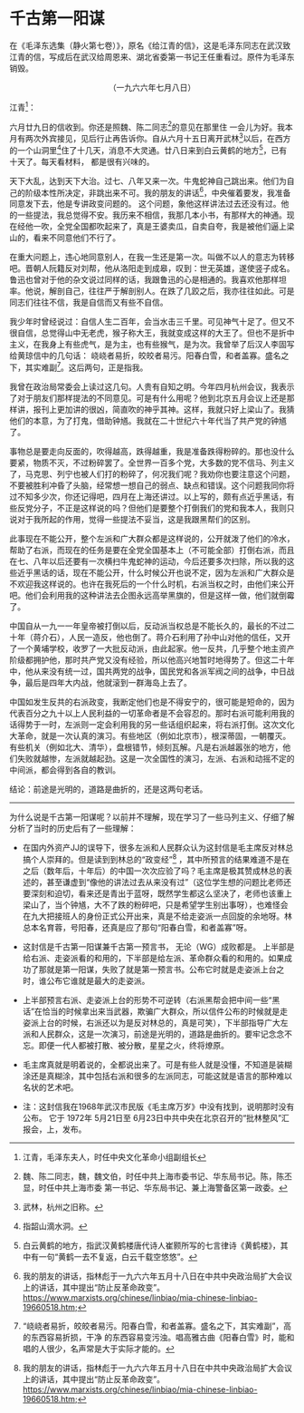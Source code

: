 # 千古第一阳谋

在《毛泽东选集（静火第七卷）》，原名《给江青的信》，这是毛泽东同志在武汉致江青的信，写成后在武汉给周恩来、湖北省委第一书记王任重看过。原件为毛泽东销毁。

<center>（一九六六年七月八日）</center>

江青[^1]：

六月廿九日的信收到。你还是照魏、陈二同志[^2]的意见在那里住 一会儿为好。我本月有两次外宾接见，见后行止再告诉你。自从六月十五日离开武林[^3]以后，在西方的一个山洞里[^4]住了十几天，消息不大灵通。廿八日来到白云黄鹤的地方[^5]，已有十天了。每天看材料， 都是很有兴味的。  

天下大乱，达到天下大治。过七、八年又来一次。牛鬼蛇神自己跳出来。他们为自己的阶级本性所决定，非跳出来不可。我的朋友的讲话[^6]，中央催着要发，我准备同意发下去，他是专讲政变问题的。 这个问题，象他这样讲法过去还没有过。他的一些提法，我总觉得不安。我历来不相信，我那几本小书，有那样大的神通。现在经他一吹，全党全国都吹起来了，真是王婆卖瓜，自卖自夸，我是被他们逼上梁山的，看来不同意他们不行了。  

在重大问题上，违心地同意别人，在我一生还是第一次。叫做不以人的意志为转移吧。晋朝人阮籍反对刘帮，他从洛阳走到成皋，叹到：世无英雄，遂使竖子成名。鲁迅也曾对于他的杂文说过同样的话，我跟鲁迅的心是相通的。我喜欢他那样坦率。他说，解剖自己，往往严于解剖别人。在跌了几跤之后，我亦往往如此。可是同志们往往不信，我是自信而又有些不自信。  

我少年时曾经说过：自信人生二百年，会当水击三千里。可见神气十足了。但又不很自信，总觉得山中无老虎，猴子称大王，我就变成这样的大王了。但也不是折中主义，在我身上有些虎气，是为主，也有些猴气，是为次。我曾举了后汉人李固写给黄琼信中的几句话： 峣峣者易折，皎皎者易污。阳春白雪，和者盖寡。盛名之下，其实难副[^7]。这后两句，正是指我。  

我曾在政治局常委会上读过这几句。人贵有自知之明。今年四月杭州会议，我表示了对于朋友们那样提法的不同意见。可是有什么用呢？他到北京五月会议上还是那样讲，报刊上更加讲的很凶，简直吹的神乎其神。这样，我就只好上梁山了。我猜他们的本意，为了打鬼，借助钟馗。我就在二十世纪六十年代当了共产党的钟馗了。  

事物总是要走向反面的，吹得越高，跌得越重，我是准备跌得粉碎的。那也没什么要紧，物质不灭，不过粉碎罢了。全世界一百多个党，大多数的党不信马、列主义了，马克思、列宁也被人们打的粉碎了，何况我们呢？我劝你也要注意这个问题，不要被胜利冲昏了头脑，经常想一想自己的弱点、缺点和错误。这个问题我同你将过不知多少次，你还记得吧，四月在上海还讲过。以上写的，颇有点近乎黑话，有些反党分子，不正是这样说的吗？但他们是要整个打倒我们的党和我本人，我则只说对于我所起的作用，觉得一些提法不妥当，这是我跟黑帮们的区别。  

此事现在不能公开，整个左派和广大群众都是这样说的，公开就泼了他们的冷水，帮助了右派，而现在的任务是要在全党全国基本上（不可能全部）打倒右派，而且在七、八年以后还要有一次横扫牛鬼蛇神的运动，今后还要多次扫除，所以我的这些近乎黑话的话，现在不能公开，什么时候公开也说不定，因为左派和广大群众是不欢迎我这样说的。也许在我死后的一个什么时机，右派当权之时，由他们来公开吧。他们会利用我的这种讲法去企图永远高举黑旗的，但是这样一做，他们就倒霉了。  

中国自从一九一一年皇帝被打倒以后，反动派当权总是不能长久的，最长的不过二十年（蒋介石），人民一造反，他也倒了。蒋介石利用了孙中山对他的信任，又开了一个黄埔学校，收罗了一大批反动派，由此起家。他一反共，几乎整个地主资产阶级都拥护他，那时共产党又没有经验，所以他高兴地暂时地得势了。但这二十年中，他从来没有统一过，国共两党的战争，国民党和各派军阀之间的战争，中日战争，最后是四年大内战，他就滚到一群海岛上去了。

中国如发生反共的右派政变，我断定他们也是不得安宁的，很可能是短命的，因为代表百分之九十以上人民利益的一切革命者是不会容忍的。那时右派可能利用我的话得势于一时，左派则一定会利用我的另一些话组织起来，将右派打倒。这次文化大革命，就是一次认真的演习。有些地区（例如北京市），根深蒂固，一朝覆灭。有些机关（例如北大、清华），盘根错节，倾刻瓦解。凡是右派越嚣张的地方，他们失败就越惨，左派就越起劲。这是一次全国性的演习，左派、右派和动摇不定的中间派，都会得到各自的教训。 

结论：前途是光明的，道路是曲折的，还是这两句老话。  

----------

为什么说是千古第一阳谋呢？以前并不理解，现在学习了一些马列主义、仔细了解分析了当时的历史后有了一些理解：

* 在国内外资产JJ的误导下，很多左派和人民群众认为这封信是毛主席反对林总搞个人崇拜的。但是读到到林总的“政变经”[^6] ，其中所预言的结果难道不是在之后（数年后，十年后）的中国一次次应验了吗？毛主席是极其赞成林总的表述的，甚至谦虚到“像他的讲法过去从来没有过”（这位学生想的问题比老师还要深刻和迫切，看来还是青出于蓝呀，既然学生都这么坚决了，老师也该重上梁山了，当个钟馗，大不了跌的粉碎吧，只是希望学生别出事呀），也难怪会在九大把接班人的身份正式公开出来，真是不给走姿派一点回旋的余地呀。林总本名育蓉，号阳春，还真是应了那句“阳春白雪，和者盖寡”呀。

* 这封信是千古第一阳谋兼千古第一预言书， 无论（WG）成败都是。 上半部是给右派、走姿派看的和用的，下半部是给左派、革命群众看的和用的。如果成功了那就是第一阳谋，失败了就是第一预言书。公布它时就是走姿派上台之时，谁公布它谁就是最大的走姿派。
* 上半部预言右派、走姿派上台的形势不可逆转（右派黑帮会把中间一些“黑话”在恰当的时候拿出来当武器，欺骗广大群众，所以信件公布的时候就是走姿派上台的时候，右派还以为是反对林总的，真是可笑），下半部指导广大左派和人民群众，这是一次演习，前途是光明的，道路是曲折的。要牢记念念不忘。即便一代人都被打散、被分散，星星之火，终将燎原。
* 毛主席真就是明着说的，全都说出来了。可是有些人就是没懂，不知道是装糊涂还是真糊涂，其中包括右派和很多的左派同志，可能这就是语言的那种难以名状的艺术吧。
* 注：这封信我在1968年武汉市民版《毛主席万岁》中没有找到，说明那时没有公布。 它于 1972年 5月21日至 6月23日中共中央在北京召开的“批林整风”汇报会，上，发布。  

[^1]: 江青，毛泽东夫人，时任中央文化革命小组副组长  
[^2]: 魏、陈二同志，魏，魏文伯，时任中共上海市委书记、华东局书记。陈，陈丕显，时任中共上海市委 第一书记、华东局书记、兼上海警备区第一政委。
[^3]: 武林，杭州之旧称。
[^4]: 指韶山滴水洞。
[^5]: 白云黄鹤的地方，指武汉黄鹤楼唐代诗人崔颢所写的七言律诗《黄鹤楼》，其中有一句“黄鹤一去不复返，白云千载空悠悠”。
[^6]: 我的朋友的讲话，指林彪于一九六六年五月十八日在中共中央政治局扩大会议上的讲话，其中提出“防止反革命政变”。 https://www.marxists.org/chinese/linbiao/mia-chinese-linbiao-19660518.htm;
[^7]: “峣峣者易折，皎皎者易污。阳春白雪，和者盖寡。盛名之下，其实难副”，高的东西容易折损，干净 的东西容易变污浊。唱高雅古曲《阳春白雪》时，能和唱的人很少，名声常是大于实际才能的。